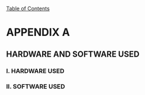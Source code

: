 [Table of Contents](https://github.com/JeffDeCola/my-masters-thesis#table-of-contents)

# APPENDIX A

## HARDWARE AND SOFTWARE USED

### I. HARDWARE USED

### II. SOFTWARE USED
